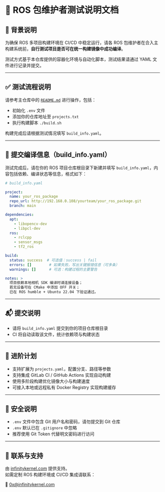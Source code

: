 # 🧪 ROS 包维护者测试说明文档

## 📌 背景说明

为确保 ROS 多项目构建环境在 CI/CD 中稳定运行，请各 ROS 包维护者在合入主构建系统前，**自行测试项目是否可在统一构建镜像中成功编译**。

测试方式基于本仓库提供的容器化环境与自动化脚本，测试结果请通过 YAML 文件进行记录并提交。

---

## ✅ 测试流程说明

请参考主仓库中的 [`README.md`](./README.md) 进行操作，包括：

- 初始化 `.env` 文件
- 添加你的仓库地址至 `projects.txt`
- 执行构建脚本 `./build.sh`

构建完成后请根据测试情况填写 `build_info.yaml`。

---

## 📄 提交编译信息（build_info.yaml）

测试完成后，请在你的 ROS 项目仓库根目录下新建并填写 `build_info.yaml`，内容包括依赖、编译状态等信息，格式如下：

```yaml
# build_info.yaml

project:
  name: your_ros_package
  repo_url: http://192.168.0.108/yourteam/your_ros_package.git
  branch: main

dependencies:
  apt:
    - libopencv-dev
    - libpcl-dev
  ros:
    - rclcpp
    - sensor_msgs
    - tf2_ros

build:
  status: success  # 可选值：success | fail
  errors: []        # 如果失败，写出关键报错信息（可多条）
  warnings: []      # 可选：构建过程的主要警告

notes: >
  项目依赖本地相机 SDK 编译时请连接设备；
  若无设备可在 CMake 中添加 OFF 开关；
  已在 ROS humble + Ubuntu 22.04 下验证通过。
```

---

## 📬 提交说明

- 请将 `build_info.yaml` 提交到你的项目仓库根目录
- CI 将自动读取该文件，统计依赖项与构建状态

---

## 🧩 进阶计划

- 支持扩展为 `projects.yaml`，配置分支、路径等参数
- 支持集成 GitLab CI / GitHub Actions 实现自动构建
- 使用多阶段构建优化镜像大小与构建速度
- 可接入本地或远程私有 Docker Registry 实现构建缓存

---

## 🔐 安全说明

- `.env` 文件中包含 Git 用户名和密码，请勿提交到 Git 仓库
- `.env` 默认已在 `.gitignore` 中忽略
- 推荐使用 Git Token 代替明文密码进行访问

---

## 📮 联系与支持

由 [infinitykernel.com](http://infinitykernel.com) 提供支持。  
如需定制 ROS 构建环境或 CI/CD 集成请联系：

📧 0x@infinitykernel.com
